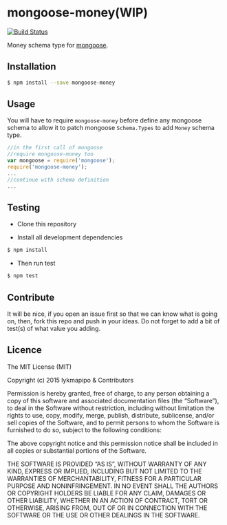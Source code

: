 # mongoose-money(WIP)

[![Build Status](https://travis-ci.org/lykmapipo/mongoose-money.svg?branch=master)](https://travis-ci.org/lykmapipo/mongoose-money)

Money schema type for [mongoose](https://github.com/Automattic/mongoose).

## Installation
```sh
$ npm install --save mongoose-money
```

## Usage
You will have to require `mongoose-money` before define any mongoose schema to allow it to patch mongoose `Schema.Types` to add `Money` schema type.

```js
//in the first call of mongoose
//require mongoose-money too
var mongoose = require('mongoose');
require('mongoose-money');
...
//continue with schema definition
...
```


## Testing
* Clone this repository

* Install all development dependencies
```sh
$ npm install
```

* Then run test
```sh
$ npm test
```

## Contribute
It will be nice, if you open an issue first so that we can know what is going on, then, fork this repo and push in your ideas. Do not forget to add a bit of test(s) of what value you adding.

## Licence
The MIT License (MIT)

Copyright (c) 2015 lykmapipo & Contributors

Permission is hereby granted, free of charge, to any person obtaining a copy of this software and associated documentation files (the “Software”), to deal in the Software without restriction, including without limitation the rights to use, copy, modify, merge, publish, distribute, sublicense, and/or sell copies of the Software, and to permit persons to whom the Software is furnished to do so, subject to the following conditions:

The above copyright notice and this permission notice shall be included in all copies or substantial portions of the Software.

THE SOFTWARE IS PROVIDED “AS IS”, WITHOUT WARRANTY OF ANY KIND, EXPRESS OR IMPLIED, INCLUDING BUT NOT LIMITED TO THE WARRANTIES OF MERCHANTABILITY, FITNESS FOR A PARTICULAR PURPOSE AND NONINFRINGEMENT. IN NO EVENT SHALL THE AUTHORS OR COPYRIGHT HOLDERS BE LIABLE FOR ANY CLAIM, DAMAGES OR OTHER LIABILITY, WHETHER IN AN ACTION OF CONTRACT, TORT OR OTHERWISE, ARISING FROM, OUT OF OR IN CONNECTION WITH THE SOFTWARE OR THE USE OR OTHER DEALINGS IN THE SOFTWARE. 